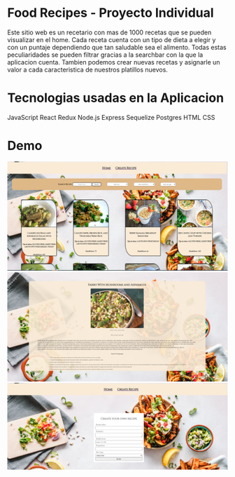 # Food Recipes - Proyecto Individual

Este sitio web es un recetario con mas de 1000 recetas que se pueden visualizar en el home. Cada receta cuenta con un tipo de dieta a elegir y con un puntaje dependiendo que tan saludable sea el alimento.
Todas estas peculiaridades se pueden filtrar gracias a la searchbar con la que la aplicacion cuenta. 
Tambien podemos crear nuevas recetas y asignarle un valor a cada caracteristica de nuestros platillos nuevos.

# Tecnologias usadas en la Aplicacion

 JavaScript
 React
 Redux
 Node.js
 Express
 Sequelize
 Postgres
 HTML
 CSS
 
 # Demo
 
 ![Demo](https://raw.githubusercontent.com/azzzako/PI_foods/main/client/imagesproject/home.png)
 ![Demo](https://raw.githubusercontent.com/azzzako/PI_foods/main/client/imagesproject/detail.png)
 ![Demo](https://raw.githubusercontent.com/azzzako/PI_foods/main/client/imagesproject/create.png)
 
